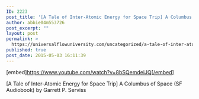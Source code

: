 ```yaml
---
ID: 2223
post_title: '[A Tale of Inter-Atomic Energy for Space Trip] A Columbus of Space (SF Audiobook)'
author: abbie04m553726
post_excerpt: ""
layout: post
permalink: >
  https://universalflowuniversity.com/uncategorized/a-tale-of-inter-atomic-energy-for-space-trip-a-columbus-of-space-sf-audiobook/
published: true
post_date: 2015-05-03 16:11:39
---
```

[embed]https://www.youtube.com/watch?v=8bSQemdeiJQ[/embed]<br>
<p>[A Tale of Inter-Atomic Energy for Space Trip] A Columbus of Space (SF Audiobook) by Garrett P. Serviss</p>